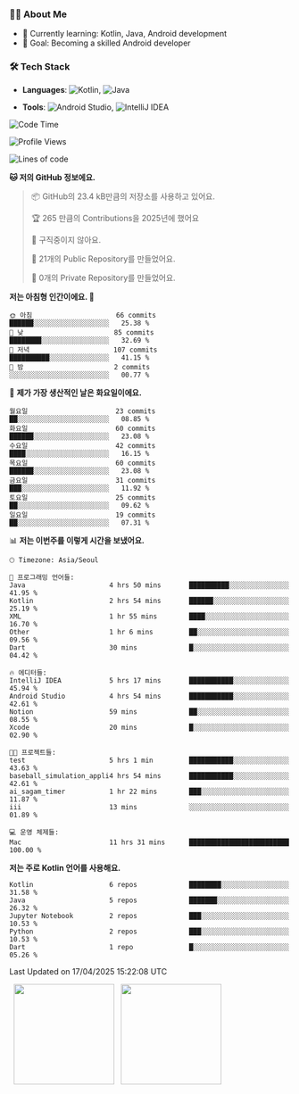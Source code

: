 ### 👨‍💻 About Me
- 🌱 Currently learning: Kotlin, Java, Android development
- 🎯 Goal: Becoming a skilled Android developer

### 🛠 Tech Stack
- **Languages**: ![Kotlin](https://img.shields.io/badge/Kotlin-0095D5?style=flat-square&logo=kotlin&logoColor=white), 
![Java](https://img.shields.io/badge/Java-007396?style=flat-square&logo=coffeescript&logoColor=white)

- **Tools**:
![Android Studio](https://img.shields.io/badge/Android%20Studio-3DDC84?style=flat-square&logo=android-studio&logoColor=white), 
![IntelliJ IDEA](https://img.shields.io/badge/IntelliJ%20IDEA-000000?style=flat-square&logo=intellij-idea&logoColor=white)

<!--START_SECTION:waka-->
![Code Time](http://img.shields.io/badge/Code%20Time-106%20hrs%2034%20mins-blue)

![Profile Views](http://img.shields.io/badge/Profile%20Views-0-blue)

![Lines of code](https://img.shields.io/badge/%EC%A0%80%EB%8A%94%20%EC%97%AC%ED%83%9C%EA%B9%8C%EC%A7%80%20-193.2%20thousand%20%EC%A4%84%EC%9D%98%20%EC%BD%94%EB%93%9C%EB%A5%BC%20%EC%9E%91%EC%84%B1%ED%96%88%EC%96%B4%EC%9A%94.-blue)

**🐱 저의 GitHub 정보에요.** 

> 📦 GitHub의 23.4 kB만큼의 저장소를 사용하고 있어요. 
 > 
> 🏆 265 만큼의 Contributions을 2025년에 했어요
 > 
> 🚫 구직중이지 않아요.
 > 
> 📜 21개의 Public Repository를 만들었어요. 
 > 
> 🔑 0개의 Private Repository를 만들었어요. 
 > 
**저는 아침형 인간이에요. 🐤** 

```text
🌞 아침                     66 commits          ██████░░░░░░░░░░░░░░░░░░░   25.38 % 
🌆 낮　                     85 commits          ████████░░░░░░░░░░░░░░░░░   32.69 % 
🌃 저녁                     107 commits         ██████████░░░░░░░░░░░░░░░   41.15 % 
🌙 밤　                     2 commits           ░░░░░░░░░░░░░░░░░░░░░░░░░   00.77 % 
```
📅 **제가 가장 생산적인 날은 화요일이에요.** 

```text
월요일                      23 commits          ██░░░░░░░░░░░░░░░░░░░░░░░   08.85 % 
화요일                      60 commits          ██████░░░░░░░░░░░░░░░░░░░   23.08 % 
수요일                      42 commits          ████░░░░░░░░░░░░░░░░░░░░░   16.15 % 
목요일                      60 commits          ██████░░░░░░░░░░░░░░░░░░░   23.08 % 
금요일                      31 commits          ███░░░░░░░░░░░░░░░░░░░░░░   11.92 % 
토요일                      25 commits          ██░░░░░░░░░░░░░░░░░░░░░░░   09.62 % 
일요일                      19 commits          ██░░░░░░░░░░░░░░░░░░░░░░░   07.31 % 
```


📊 **저는 이번주를 이렇게 시간을 보냈어요.** 

```text
🕑︎ Timezone: Asia/Seoul

💬 프로그래밍 언어들: 
Java                     4 hrs 50 mins       ██████████░░░░░░░░░░░░░░░   41.95 % 
Kotlin                   2 hrs 54 mins       ██████░░░░░░░░░░░░░░░░░░░   25.19 % 
XML                      1 hr 55 mins        ████░░░░░░░░░░░░░░░░░░░░░   16.70 % 
Other                    1 hr 6 mins         ██░░░░░░░░░░░░░░░░░░░░░░░   09.56 % 
Dart                     30 mins             █░░░░░░░░░░░░░░░░░░░░░░░░   04.42 % 

🔥 에디터들: 
IntelliJ IDEA            5 hrs 17 mins       ███████████░░░░░░░░░░░░░░   45.94 % 
Android Studio           4 hrs 54 mins       ███████████░░░░░░░░░░░░░░   42.61 % 
Notion                   59 mins             ██░░░░░░░░░░░░░░░░░░░░░░░   08.55 % 
Xcode                    20 mins             █░░░░░░░░░░░░░░░░░░░░░░░░   02.90 % 

🐱‍💻 프로젝트들: 
test                     5 hrs 1 min         ███████████░░░░░░░░░░░░░░   43.63 % 
baseball_simulation_appli4 hrs 54 mins       ███████████░░░░░░░░░░░░░░   42.61 % 
ai_sagam_timer           1 hr 22 mins        ███░░░░░░░░░░░░░░░░░░░░░░   11.87 % 
iii                      13 mins             ░░░░░░░░░░░░░░░░░░░░░░░░░   01.89 % 

💻 운영 체제들: 
Mac                      11 hrs 31 mins      █████████████████████████   100.00 % 
```

**저는 주로 Kotlin 언어를 사용해요.** 

```text
Kotlin                   6 repos             ████████░░░░░░░░░░░░░░░░░   31.58 % 
Java                     5 repos             ███████░░░░░░░░░░░░░░░░░░   26.32 % 
Jupyter Notebook         2 repos             ███░░░░░░░░░░░░░░░░░░░░░░   10.53 % 
Python                   2 repos             ███░░░░░░░░░░░░░░░░░░░░░░   10.53 % 
Dart                     1 repo              █░░░░░░░░░░░░░░░░░░░░░░░░   05.26 % 
```




 Last Updated on 17/04/2025 15:22:08 UTC
<!--END_SECTION:waka-->

<p>
  <img height="180em" src="https://github-readme-stats.vercel.app/api?username=JongHyun070105&show_icons=true&include_all_commits=true&bg_color=0d1117&title_color=ffffff&text_color=c9d1d9&icon_color=79ff97">
  <img height="180em" src="https://github-readme-stats.vercel.app/api/top-langs/?username=JongHyun070105&layout=compact&langs_count=4&bg_color=0d1117&title_color=ffffff&text_color=c9d1d9&hide=php,jupyter%20notebook&hide_repo=EcoStep,mimir,git-session">
</p>
